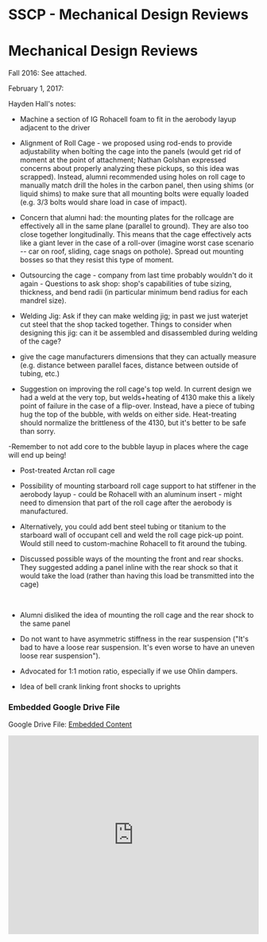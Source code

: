 # SSCP - Mechanical Design Reviews

# Mechanical Design Reviews

Fall 2016: See attached.

February 1, 2017: 

Hayden Hall's notes:

- Machine a section of IG Rohacell foam to fit in the aerobody layup adjacent to the driver

- Alignment of Roll Cage - we proposed using rod-ends to provide adjustability when bolting the cage into the panels (would get rid of moment at the point of attachment; Nathan Golshan expressed concerns about properly analyzing these pickups, so this idea was scrapped). Instead, alumni recommended using holes on roll cage to manually match drill the holes in the carbon panel, then using shims (or liquid shims) to make sure that all mounting bolts were equally loaded (e.g. 3/3 bolts would share load in case of impact). 

- Concern that alumni had: the mounting plates for the rollcage are effectively all in the same plane (parallel to ground). They are also too close together longitudinally. This means that the cage effectively acts like a giant lever in the case of a roll-over (imagine worst case scenario -- car on roof, sliding, cage snags on pothole). Spread out mounting bosses so that they resist this type of moment. 

- Outsourcing the cage - company from last time probably wouldn't do it again - Questions to ask shop: shop's capabilities of tube sizing, thickness, and bend radii (in particular minimum bend radius for each mandrel size).

- Welding Jig: Ask if they can make welding jig; in past we just waterjet cut steel that the shop tacked together. Things to consider when designing this jig: can it be assembled and disassembled during welding of the cage?

- give the cage manufacturers dimensions that they can actually measure (e.g. distance between parallel faces, distance between outside of tubing, etc.)

- Suggestion on improving the roll cage's top weld. In current design we had a weld at the very top, but welds+heating of 4130 make this a likely point of failure in the case of a flip-over. Instead, have a piece of tubing hug the top of the bubble, with welds on either side. Heat-treating should normalize the brittleness of the 4130, but it's better to be safe than sorry.

-Remember to not add core to the bubble layup in places where the cage will end up being!

- Post-treated Arctan roll cage

- Possibility of mounting starboard roll cage support to hat stiffener in the aerobody layup - could be Rohacell with an aluminum insert - might need to dimension that part of the roll cage after the aerobody is manufactured.

- Alternatively, you could add bent steel tubing or titanium to the starboard wall of occupant cell and weld the roll cage pick-up point. Would still need to custom-machine Rohacell to fit around the tubing.

- Discussed possible ways of the mounting the front and rear shocks. They suggested adding a panel inline with the rear shock so that it would take the load (rather than having this load be transmitted into the cage)

 

- Alumni disliked the idea of mounting the roll cage and the rear shock to the same panel

- Do not want to have asymmetric stiffness in the rear suspension ("It's bad to have a loose rear suspension. It's even worse to have an uneven loose rear suspension").

- Advocated for 1:1 motion ratio, especially if we use Ohlin dampers.

- Idea of bell crank linking front shocks to uprights

[](https://drive.google.com/folderview?id=11KSKRBXAHlJ1kiaNZf9Dt1b28af2keOQ)

### Embedded Google Drive File

Google Drive File: [Embedded Content](https://drive.google.com/embeddedfolderview?id=11KSKRBXAHlJ1kiaNZf9Dt1b28af2keOQ#list)

<iframe width="100%" height="400" src="https://drive.google.com/embeddedfolderview?id=11KSKRBXAHlJ1kiaNZf9Dt1b28af2keOQ#list" frameborder="0"></iframe>

